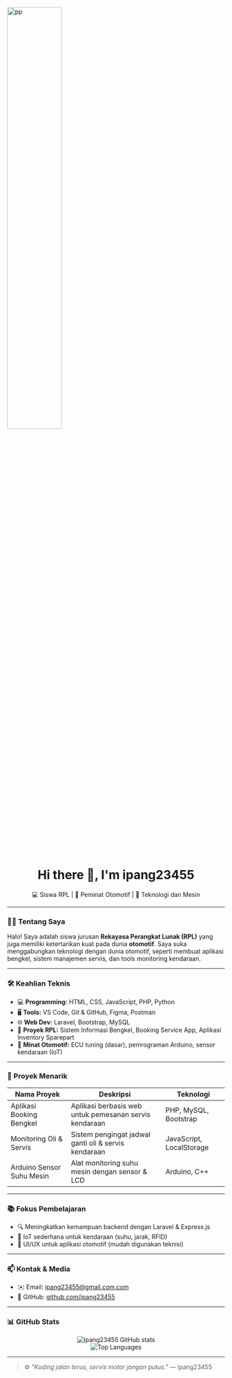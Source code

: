<img src="https://id.pinterest.com/pin/314407617753615148" height="50%" alt="pp" />

<h1 align="center">Hi there 👋, I'm ipang23455</h1>
<p align="center">💻 Siswa RPL | 🚗 Peminat Otomotif | 🔧 Teknologi dan Mesin</p>

---

### 👨‍🎓 Tentang Saya

Halo! Saya adalah siswa jurusan **Rekayasa Perangkat Lunak (RPL)** yang juga memiliki ketertarikan kuat pada dunia **otomotif**. Saya suka menggabungkan teknologi dengan dunia otomotif, seperti membuat aplikasi bengkel, sistem manajemen servis, dan tools monitoring kendaraan.

---

### 🛠 Keahlian Teknis

- 💻 **Programming:** HTML, CSS, JavaScript, PHP, Python
- 🖥️ **Tools:** VS Code, Git & GitHub, Figma, Postman
- 🌐 **Web Dev:** Laravel, Bootstrap, MySQL
- 📱 **Proyek RPL:** Sistem Informasi Bengkel, Booking Service App, Aplikasi Inventory Sparepart
- 🔧 **Minat Otomotif:** ECU tuning (dasar), pemrograman Arduino, sensor kendaraan (IoT)

---

### 🚗 Proyek Menarik

| Nama Proyek                 | Deskripsi                                                  | Teknologi             |
|----------------------------|-------------------------------------------------------------|------------------------|
| Aplikasi Booking Bengkel   | Aplikasi berbasis web untuk pemesanan servis kendaraan      | PHP, MySQL, Bootstrap  |
| Monitoring Oli & Servis    | Sistem pengingat jadwal ganti oli & servis kendaraan        | JavaScript, LocalStorage |
| Arduino Sensor Suhu Mesin  | Alat monitoring suhu mesin dengan sensor & LCD              | Arduino, C++           |

---

### 📚 Fokus Pembelajaran

- 🔍 Meningkatkan kemampuan backend dengan Laravel & Express.js
- 📡 IoT sederhana untuk kendaraan (suhu, jarak, RFID)
- 🧰 UI/UX untuk aplikasi otomotif (mudah digunakan teknisi)

---

### 📫 Kontak & Media

- ✉️ Email: ipang23455@gmail.com.com
- 🚀 GitHub: [github.com/ipang23455](https://github.com/ipang23455)

---

### 📊 GitHub Stats

<p align="center">
  <img src="https://github-readme-stats.vercel.app/api?username=ipang23455&show_icons=true&theme=gruvbox" alt="ipang23455 GitHub stats" />
  <br />
  <img src="https://github-readme-stats.vercel.app/api/top-langs/?username=ipang23455&layout=compact&theme=gruvbox" alt="Top Languages" />
</p>

---

> ⚙️ *"Koding jalan terus, servis motor jangan putus."* — ipang23455
